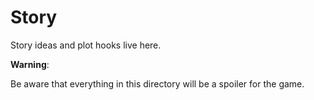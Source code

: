 # Story

Story ideas and plot hooks live here.

**Warning**:

Be aware that everything in this directory will be a spoiler for the game.
